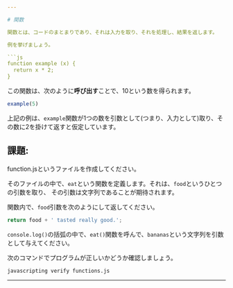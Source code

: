 ```yaml
---

# 関数

関数とは、コードのまとまりであり、それは入力を取り、それを処理し、結果を返します。

例を挙げましょう。

```js
function example (x) {
  return x * 2;
}
```

この関数は、次のように**呼び出す**ことで、10という数を得られます。

```js
example(5)
```

上記の例は、`example`関数が1つの数を引数として(つまり、入力として)取り、その数に2を掛けて返すと仮定しています。

## 課題:

function.jsというファイルを作成してください。

そのファイルの中で、`eat`という関数を定義します。それは、`food`というひとつの引数を取り、
その引数は文字列であることが期待されます。

関数内で、`food`引数を次のようにして返してください。

```js
return food + ' tasted really good.';
```

`console.log()`の括弧の中で、`eat()`関数を呼んで、`bananas`という文字列を引数として与えてください。

次のコマンドでプログラムが正しいかどうか確認しましょう。

`javascripting verify functions.js` 

---
```

